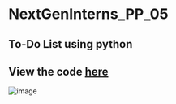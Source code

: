 # NextGenInterns_PP_05
## To-Do List using python
## View the code [here](https://github.com/vinaysingh1912/NextGenInterns_PP_05/blob/main/task5.py)

![image](https://github.com/user-attachments/assets/b93d5e21-74a8-45b2-9abd-5392e7b3961d)
